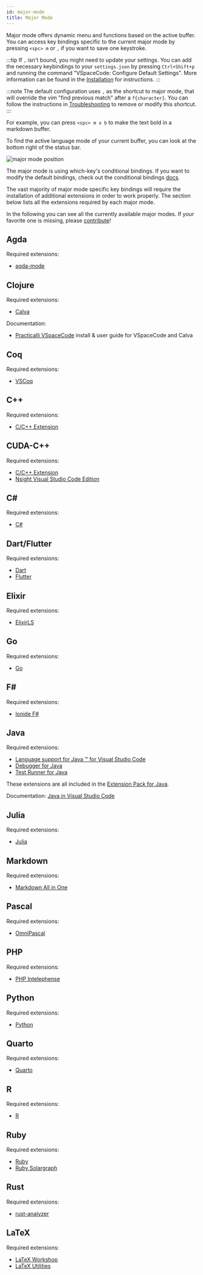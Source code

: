 ```yaml
---
id: major-mode
title: Major Mode
---
```


Major mode offers dynamic menu and functions based on the active buffer.
You can access key bindings specific to the current major mode by pressing `<spc> m` or `,` if you want to save one keystroke.

:::tip
If `,` isn't bound, you might need to update your settings.
You can add the necessary keybindings to your `settings.json` by pressing `Ctrl+Shift+p` and running the command "VSpaceCode: Configure Default Settings".
More information can be found in the [Installation](./) for instructions.
:::

:::note
The default configuration uses `,` as the shortcut to major mode, that will override the vim "find previous match" after a `f{character}`.
You can follow the instructions in [Troubleshooting](./troubleshooting#-cannot-find-previous-match) to remove or modify this shortcut.
:::

For example, you can press `<spc> m x b` to make the text bold in a markdown buffer.

To find the active language mode of your current buffer, you can look at the bottom right of the status bar.

![major mode position](/img/docs/major_mode.png)

The major mode is using which-key's conditional bindings. If you want to modify the default bindings, check out the conditional bindings [docs](./whichkey/extra#conditional-bindings-experimental).

The vast majority of major mode specific key bindings will require the installation of additional extensions in order to work properly.
The section below lists all the extensions required by each major mode.

In the following you can see all the currently available major modes.
If your favorite one is missing, please [contribute](https://github.com/VSpaceCode/VSpaceCode/blob/master/CONTRIBUTING.md)!

## Agda

Required extensions:

- [agda-mode](https://marketplace.visualstudio.com/items?itemName=banacorn.agda-mode)

## Clojure

Required extensions:

- [Calva](https://marketplace.visualstudio.com/items?itemName=betterthantomorrow.calva)

Documentation:

- [Practicalli VSpaceCode](https://practical.li/vspacecode/) install & user guide for VSpaceCode and Calva

## Coq

Required extensions:

- [VSCoq](https://marketplace.visualstudio.com/items?itemName=maximedenes.vscoq)

## C++

Required extensions:

- [C/C++ Extension](https://marketplace.visualstudio.com/items?itemName=ms-vscode.cpptools)

## CUDA-C++

Required extensions:

- [C/C++ Extension](https://marketplace.visualstudio.com/items?itemName=ms-vscode.cpptools)
- [Nsight Visual Studio Code Edition](https://marketplace.visualstudio.com/items?itemName=NVIDIA.nsight-vscode-edition)

## C\#

Required extensions:

- [C#](https://marketplace.visualstudio.com/items?itemName=ms-dotnettools.csharp)

## Dart/Flutter

Required extensions:

- [Dart](https://marketplace.visualstudio.com/items?itemName=Dart-Code.dart-code)
- [Flutter](https://marketplace.visualstudio.com/items?itemName=Dart-Code.flutter)

## Elixir

Required extensions:

- [ElixirLS](https://marketplace.visualstudio.com/items?itemName=JakeBecker.elixir-ls)

## Go

Required extensions:

- [Go](https://marketplace.visualstudio.com/items?itemName=golang.Go)

## F\#

Required extensions:

- [Ionide F#](https://marketplace.visualstudio.com/items?itemName=Ionide.Ionide-fsharp)

## Java

Required extensions:

- [Language support for Java ™ for Visual Studio Code](https://marketplace.visualstudio.com/items?itemName=redhat.java)
- [Debugger for Java](https://marketplace.visualstudio.com/items?itemName=vscjava.vscode-java-debug)
- [Test Runner for Java](https://marketplace.visualstudio.com/items?itemName=vscjava.vscode-java-test)

These extensions are all included in the [Extension Pack for Java](https://marketplace.visualstudio.com/items?itemName=vscjava.vscode-java-pack).

Documentation: [Java in Visual Studio Code](https://code.visualstudio.com/docs/languages/java)

## Julia

Required extensions:

- [Julia](https://marketplace.visualstudio.com/items?itemName=julialang.language-julia)

## Markdown

Required extensions:

- [Markdown All in One](https://marketplace.visualstudio.com/items?itemName=yzhang.markdown-all-in-one)

## Pascal

Required extensions:

- [OmniPascal](https://marketplace.visualstudio.com/items?itemName=Wosi.omnipascal)

## PHP

Required extensions:

- [PHP Intelephense](https://marketplace.visualstudio.com/items?itemName=bmewburn.vscode-intelephense-client)

## Python

Required extensions:

- [Python](https://marketplace.visualstudio.com/items?itemName=ms-python.python)

## Quarto

Required extensions:

- [Quarto](https://marketplace.visualstudio.com/items?itemName=quarto.quarto)

## R

Required extensions:

- [R](https://marketplace.visualstudio.com/items?itemName=REditorSupport.r)

## Ruby

Required extensions:

- [Ruby](https://marketplace.visualstudio.com/items?itemName=rebornix.Ruby)
- [Ruby Solargraph](https://marketplace.visualstudio.com/items?itemName=castwide.solargraph)

## Rust

Required extensions:

- [rust-analyzer](https://marketplace.visualstudio.com/items?itemName=matklad.rust-analyzer)

## LaTeX

Required extensions:

- [LaTeX Workshop](https://marketplace.visualstudio.com/items?itemName=James-Yu.latex-workshop)
- [LaTeX Utilities](https://marketplace.visualstudio.com/items?itemName=tecosaur.latex-utilities)
